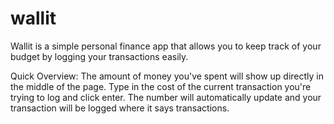 # wallit
Wallit is a simple personal finance app that allows you to keep track of your budget by logging your transactions easily.

Quick Overview:
The amount of money you've spent will show up directly in the middle of the page.
Type in the cost of the current transaction you're trying to log and click enter.
The number will automatically update and your transaction will be logged where it says transactions.
